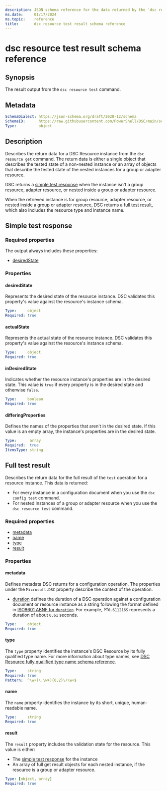 ```yaml
---
description: JSON schema reference for the data returned by the 'dsc resource test' command.
ms.date:     01/17/2024
ms.topic:    reference
title:       dsc resource test result schema reference
---
```


# dsc resource test result schema reference

## Synopsis

The result output from the `dsc resource test` command.

## Metadata

```yaml
SchemaDialect: https://json-schema.org/draft/2020-12/schema
SchemaID:      https://raw.githubusercontent.com/PowerShell/DSC/main/schemas/2024/04/outputs/resource/test.json
Type:          object
```

## Description

Describes the return data for a DSC Resource instance from the `dsc resource get` command. The
return data is either a single object that describes the tested state of a non-nested instance or
an array of objects that describe the tested state of the nested instances for a group or adapter
resource.

DSC returns a [simple test response](#simple-test-response) when the instance isn't a group
resource, adapter resource, or nested inside a group or adapter resource.

When the retrieved instance is for group resource, adapter resource, or nested inside a group or
adapter resource, DSC returns a [full test result](#full-test-result), which also includes the
resource type and instance name.

## Simple test response

### Required properties

The output always includes these properties:

- [desiredState](#desiredstate)

### Properties

#### desiredState

Represents the desired state of the resource instance. DSC validates this property's value against
the resource's instance schema.

```yaml
Type:     object
Required: true
```

#### actualState

Represents the actual state of the resource instance. DSC validates this property's value against
the resource's instance schema.

```yaml
Type:     object
Required: true
```

#### inDesiredState

Indicates whether the resource instance's properties are in the desired state. This value is `true`
if every property is in the desired state and otherwise `false`.

```yaml
Type:     boolean
Required: true
```

#### differingProperties

Defines the names of the properties that aren't in the desired state. If this value is an empty
array, the instance's properties are in the desired state.

```yaml
Type:      array
Required:  true
ItemsType: string
```

## Full test result

Describes the return data for the full result of the `test` operation for a resource instance. This
data is returned:

- For every instance in a configuration document when you use the `dsc config test` command.
- For nested instances of a group or adapter resource when you use the `dsc resource test` command.

### Required properties

- [metadata](#metadata-1)
- [name](#name)
- [type](#type)
- [result](#result)

### Properties

#### metadata

Defines metadata DSC returns for a configuration operation. The properties under the
`Microsoft.DSC` property describe the context of the operation.

- [duration][01] defines the duration of a DSC operation against a configuration document or
  resource instance as a string following the format defined in [ISO8601 ABNF for `duration`][02].
  For example, `PT0.611216S` represents a duration of about `0.61` seconds.

```yaml
Type:     object
Required: true
```

#### type

The `type` property identifies the instance's DSC Resource by its fully qualified type name.
For more information about type names, see
[DSC Resource fully qualified type name schema reference][03].

```yaml
Type:     string
Required: true
Pattern:  ^\w+(\.\w+){0,2}\/\w+$
```

#### name

The `name` property identifies the instance by its short, unique, human-readable name.

```yaml
Type:     string
Required: true
```

#### result

The `result` property includes the validation state for the resource. This value is either:

- The [simple test response](#simple-test-response) for the instance
- An array of full get result objects for each nested instance, if the resource is a group or
  adapter resource.

```yaml
Type: [object, array]
Required: true
```

<!-- Link reference definitions -->
[01]: ../../metadata/Microsoft.DSC/properties.md#duration
[02]: https://datatracker.ietf.org/doc/html/rfc3339#appendix-A
[03]: ../../definitions/resourceType.md
